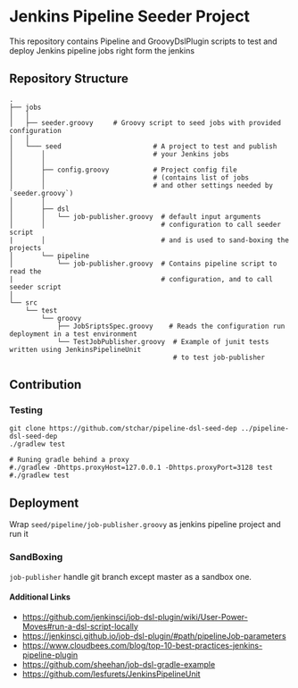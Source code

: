 # Jenkins Pipeline Seeder Project
This repository contains Pipeline and GroovyDslPlugin scripts to test and deploy Jenkins
pipeline jobs right form the jenkins

## Repository Structure
```
.
├── jobs
│   │
│   ├── seeder.groovy     # Groovy script to seed jobs with provided configuration
│   │
│   └─── seed                       # A project to test and publish
│       │                           # your Jenkins jobs
│       │
│       ├── config.groovy           # Project config file
│       │                           # (contains list of jobs
│       │                           # and other settings needed by `seeder.groovy`)
│       │
│       ├── dsl
│       │   └── job-publisher.groovy  # default input arguments
│       │                             # configuration to call seeder script
|       │                             # and is used to sand-boxing the projects
│       └── pipeline
│           └── job-publisher.groovy  # Contains pipeline script to read the
|                                     # configuration, and to call seeder script
│  
└── src
    └── test
        └── groovy
            ├── JobSriptsSpec.groovy    # Reads the configuration run deployment in a test environment
            └── TestJobPublisher.groovy  # Example of junit tests written using JenkinsPipelineUnit
                                         # to test job-publisher
```

## Contribution

###  Testing
```
git clone https://github.com/stchar/pipeline-dsl-seed-dep ../pipeline-dsl-seed-dep
./gradlew test

# Runing gradle behind a proxy
#./gradlew -Dhttps.proxyHost=127.0.0.1 -Dhttps.proxyPort=3128 test
#./gradlew test
```

## Deployment
Wrap `seed/pipeline/job-publisher.groovy` as jenkins pipeline project and run it

### SandBoxing
`job-publisher` handle git branch except master as a sandbox one.

#### Additional Links
* https://github.com/jenkinsci/job-dsl-plugin/wiki/User-Power-Moves#run-a-dsl-script-locally
* https://jenkinsci.github.io/job-dsl-plugin/#path/pipelineJob-parameters
* https://www.cloudbees.com/blog/top-10-best-practices-jenkins-pipeline-plugin
* https://github.com/sheehan/job-dsl-gradle-example
* https://github.com/lesfurets/JenkinsPipelineUnit
